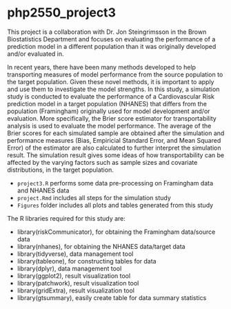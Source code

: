 # php2550_project3
This project is a collaboration with Dr. Jon Steingrimsson in the Brown Biostatistics Department and focuses on evaluating the performance of a prediction model in a different population than it was originally developed and/or evaluated in. 

In recent years, there have been many methods developed to help transporting measures of model performance from the source population to the target population.  Given these novel methods, it is important to apply and use them to investigate the model strengths.  In this study, a simulation study is conducted to evaluate the performance of a Cardiovascular Risk prediction model in a target population (NHANES) that differs from the population (Framingham) originally used for model development and/or evaluation. More specifically, the Brier score estimator for transportability analysis is used to evaluate the model performance. The average of the Brier scores for each simulated sample are obtained after the simulation and performance measures (Bias, Empiricial Standard Error, and Mean Squared Error) of the estimator are also calculated to further interpret the simulation result. The simulation result gives some ideas of how transportability can be affected by the varying factors such as sample sizes and covariate distributions, in the target population.

* `project3.R` performs some data pre-processing on Framingham data and NHANES data
* `project.Rmd` includes all steps for the simulation study
* `Figures` folder includes all plots and tables generated from this study

The R libraries required for this study are:
* library(riskCommunicator), for obtaining the Framingham data/source data
* library(nhanes), for obtaining the NHANES data/target data
* library(tidyverse), data management tool
* library(tableone), for constructing tables for data
* library(dplyr), data management tool
* library(ggplot2), result visualization tool
* library(patchwork), result visualization tool
* library(gridExtra), result visualization tool
* library(gtsummary), easily create table for data summary statistics

